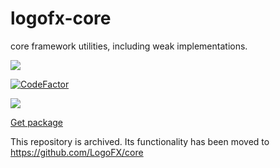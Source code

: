 # logofx-core
core framework utilities, including weak implementations.

<img src=https://ci.appveyor.com/api/projects/status/github/logofx/logofx-core>

[![CodeFactor](https://www.codefactor.io/repository/github/logofx/logofx-core/badge)](https://www.codefactor.io/repository/github/logofx/logofx-core)

<img src=https://img.shields.io/nuget/dt/LogoFX.Core>

[Get package](https://www.nuget.org/packages/LogoFX.Core/)

This repository is archived. Its functionality has been moved to https://github.com/LogoFX/core
